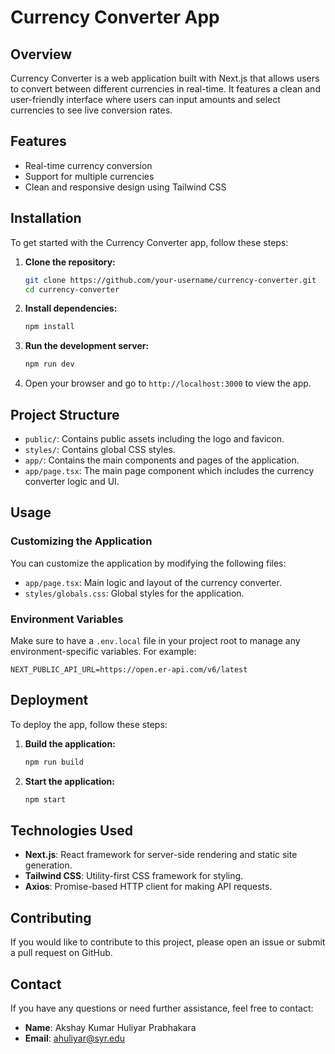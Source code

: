 # Currency Converter App

## Overview

Currency Converter is a web application built with Next.js that allows users to convert between different currencies in real-time. It features a clean and user-friendly interface where users can input amounts and select currencies to see live conversion rates.

## Features

- Real-time currency conversion
- Support for multiple currencies
- Clean and responsive design using Tailwind CSS

## Installation

To get started with the Currency Converter app, follow these steps:

1. **Clone the repository:**

   ```bash
   git clone https://github.com/your-username/currency-converter.git
   cd currency-converter
   ```

2. **Install dependencies:**

   ```bash
   npm install
   ```

3. **Run the development server:**

   ```bash
   npm run dev
   ```

4. Open your browser and go to `http://localhost:3000` to view the app.

## Project Structure

- `public/`: Contains public assets including the logo and favicon.
- `styles/`: Contains global CSS styles.
- `app/`: Contains the main components and pages of the application.
- `app/page.tsx`: The main page component which includes the currency converter logic and UI.

## Usage

### Customizing the Application

You can customize the application by modifying the following files:

- `app/page.tsx`: Main logic and layout of the currency converter.
- `styles/globals.css`: Global styles for the application.

### Environment Variables

Make sure to have a `.env.local` file in your project root to manage any environment-specific variables. For example:

```
NEXT_PUBLIC_API_URL=https://open.er-api.com/v6/latest
```

## Deployment

To deploy the app, follow these steps:

1. **Build the application:**

   ```bash
   npm run build
   ```

2. **Start the application:**

   ```bash
   npm start
   ```

## Technologies Used

- **Next.js**: React framework for server-side rendering and static site generation.
- **Tailwind CSS**: Utility-first CSS framework for styling.
- **Axios**: Promise-based HTTP client for making API requests.

## Contributing

If you would like to contribute to this project, please open an issue or submit a pull request on GitHub.

## Contact

If you have any questions or need further assistance, feel free to contact:

- **Name**: Akshay Kumar Huliyar Prabhakara
- **Email**: ahuliyar@syr.edu
